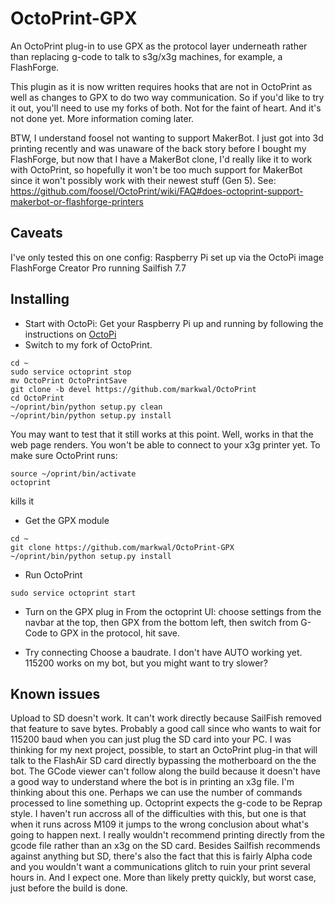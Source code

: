 # OctoPrint-GPX
An OctoPrint plug-in to use GPX as the protocol layer underneath rather than replacing g-code to talk to s3g/x3g machines, for example, a FlashForge.

This plugin as it is now written requires hooks that are not in OctoPrint as well as changes to GPX to do two way communication.  So if you'd like to try it out, you'll need to use my forks of both.  Not for the faint of heart.  And it's not done yet.  More information coming later.

BTW, I understand foosel not wanting to support MakerBot.  I just got into 3d printing recently and was unaware of the back story before I bought my FlashForge, but now that I have a MakerBot clone, I'd really like it to work with OctoPrint, so hopefully it won't be too much support for MakerBot since it won't possibly work with their newest stuff (Gen 5).  See: https://github.com/foosel/OctoPrint/wiki/FAQ#does-octoprint-support-makerbot-or-flashforge-printers

## Caveats
I've only tested this on one config:
Raspberry Pi set up via the OctoPi image
FlashForge Creator Pro running Sailfish 7.7

## Installing
* Start with OctoPi: Get your Raspberry Pi up and running by following the instructions on [OctoPi](https://github.com/guysoft/OctoPi)
* Switch to my fork of OctoPrint.
```
cd ~
sudo service octoprint stop
mv OctoPrint OctoPrintSave
git clone -b devel https://github.com/markwal/OctoPrint
cd OctoPrint
~/oprint/bin/python setup.py clean
~/oprint/bin/python setup.py install
```
You may want to test that it still works at this point.  Well, works in that the web page renders.  You won't be able to connect to your x3g printer yet.  To make sure OctoPrint runs:
```
source ~/oprint/bin/activate
octoprint
```
<Ctrl-C> kills it

* Get the GPX module
```
cd ~
git clone https://github.com/markwal/OctoPrint-GPX
~/oprint/bin/python setup.py install
```
* Run OctoPrint
```
sudo service octoprint start
```
* Turn on the GPX plug in
From the octoprint UI: choose settings from the navbar at the top, then GPX from the bottom left, then switch from G-Code to GPX in the protocol, hit save.

* Try connecting
Choose a baudrate.  I don't have AUTO working yet.  115200 works on my bot, but you might want to try slower?

## Known issues
Upload to SD doesn't work.  It can't work directly because SailFish removed that feature to save bytes.  Probably a good call since who wants to wait for 115200 baud when you can just plug the SD card into your PC.  I was thinking for my next project, possible, to start an OctoPrint plug-in that will talk to the FlashAir SD card directly bypassing the motherboard on the the bot.
The GCode viewer can't follow along the build because it doesn't have a good way to understand where the bot is in printing an x3g file.  I'm thinking about this one.  Perhaps we can use the number of commands processed to line something up.
Octoprint expects the g-code to be Reprap style.  I haven't run accross all of the difficulties with this, but one is that when it runs across M109 it jumps to the wrong conclusion about what's going to happen next.
I really wouldn't recommend printing directly from the gcode file rather than an x3g on the SD card.  Besides Sailfish recommends against anything but SD, there's also the fact that this is fairly Alpha code and you wouldn't want a communications glitch to ruin your print several hours in. And I expect one.  More than likely pretty quickly, but worst case, just before the build is done. 

